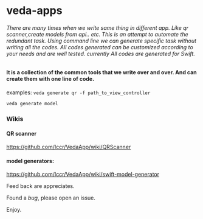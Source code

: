 # veda-apps
###### There are many times when we write same thing in different app. Like qr scanner,create models from api.. etc. This is an attempt to automate the redundant task. Using command line we can generate specific task without writing all the codes. All codes generated can be customized according to your needs and are well tested. currently All codes are generated for Swift.


#### It is a collection of the common tools that we write over and over. And can create them with one line of code. 


examples: 
```veda generate qr -f path_to_view_controller```

```veda generate model```

### Wikis
#### QR scanner

https://github.com/Iccr/VedaApp/wiki/QRScanner


#### model generators: 

https://github.com/Iccr/VedaApp/wiki/swift-model-generator


Feed back are appreciates. 

Found a *bug*, please open an issue.

Enjoy.
